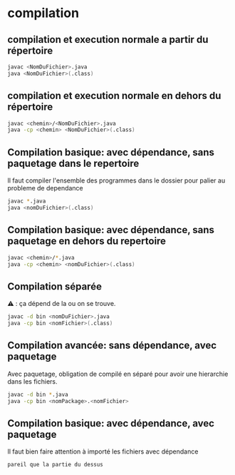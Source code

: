 # compilation

## compilation et execution normale a partir du répertoire

```bash
javac <NomDuFichier>.java
java <NomDuFichier>(.class)
```

## compilation et execution normale en dehors du répertoire

```bash
javac <chemin>/<NomDuFichier>.java
java -cp <chemin> <NomDuFichier>(.class)
```

## Compilation basique: avec dépendance, sans paquetage dans le repertoire

Il faut compiler l'ensemble des programmes dans le dossier pour palier au probleme de dependance

```bash
javac *.java
java <nomDuFichier>(.class)
```

## Compilation basique: avec dépendance, sans paquetage en dehors du repertoire

```bash
javac <chemin>/*.java
java -cp <chemin> <nomDuFichier>(.class)
```

## Compilation séparée

:warning: : ça dépend de la ou on se trouve.

```bash
javac -d bin <nomDuFichier>.java
java -cp bin <nomFichier>(.class)
```

## Compilation avancée: sans dépendance, avec paquetage

Avec paquetage, obligation de compilé en séparé pour avoir une hierarchie dans les fichiers.

```bash
javac -d bin *.java
java -cp bin <nomPackage>.<nomFichier>
```

## Compilation basique: avec dépendance, avec paquetage

Il faut bien faire attention à importé les fichiers avec dépendance

`pareil que la partie du dessus`
